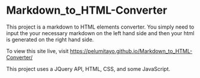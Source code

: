 # Markdown_to_HTML-Converter

This project is a markdown to HTML elements converter. You simply need to input the your necessary markdown on the left hand side and then your html is generated on the right hand side. 

To view this site live, visit https://pelumitayo.github.io/Markdown_to_HTML-Converter/

This project uses a JQuery API, HTML, CSS, and some JavaScript.
